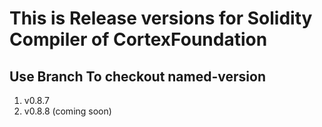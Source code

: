 # This is Release versions for Solidity Compiler of CortexFoundation

## Use Branch To checkout named-version

1. v0.8.7
2. v0.8.8 (coming soon)
